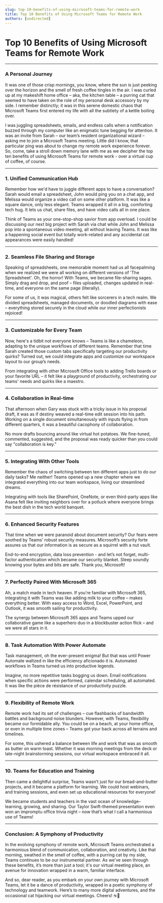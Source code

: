 ```yaml
---
slug: top-10-benefits-of-using-microsoft-teams-for-remote-work
title: Top 10 Benefits of Using Microsoft Teams for Remote Work
authors: [undirected]
---
```



# Top 10 Benefits of Using Microsoft Teams for Remote Work

---

### A Personal Journey

It was one of those crisp mornings, you know, where the sun is just peeking over the horizon and the smell of fresh coffee tingles in the air. I was curled up at my makeshift home office – aka, the kitchen table – a purring cat that seemed to have taken on the role of my personal desk accessory by my side. I remember distinctly; it was in this serene domestic chaos that Microsoft Teams first entered my life with all the subtlety of a kettle boiling over. 

I was juggling spreadsheets, emails, and endless calls when a notification buzzed through my computer like an enigmatic tune begging for attention. It was an invite from Sarah – our team’s resident organizational wizard – asking me to join a Microsoft Teams meeting. Little did I know, that particular ping was about to change my remote work experience forever. So, come, take a stroll down memory lane with me as we decipher the top ten benefits of using Microsoft Teams for remote work - over a virtual cup of coffee, of course.

---

### 1. Unified Communication Hub

Remember how we'd have to juggle different apps to have a conversation? Sarah would email a spreadsheet, John would ping you on a chat app, and Melissa would organize a video call on some other platform. It was like a square dance, only less elegant. Teams wrapped it all in a big, comforting tech hug. It lets us chat, share files, and have video calls all in one place.

Think of Teams as your one-stop-shop savior from app overload. I could be discussing our next big project with Sarah via chat while John and Melissa pop into a spontaneous video meeting, all without leaving Teams. It was like a happening social event but totally work-related and any accidental cat appearances were easily handled!

---

### 2. Seamless File Sharing and Storage

Speaking of spreadsheets, one memorable moment had us all facepalming when we realized we were all working on different versions of 'The Spreadsheet'. Oh, the horror! With Teams, we became file-sharing sages. Simply drag and drop, and poof – files uploaded, changes updated in real-time, and everyone on the same page (literally).

For some of us, it was magical, others felt like sorcerers in a tech realm. We divided spreadsheets, managed documents, or doodled diagrams with ease – everything stored securely in the cloud while our inner perfectionists rejoiced!

---

### 3. Customizable for Every Team

Now, here's a tidbit not everyone knows – Teams is like a chameleon, adapting to the unique workflows of different teams. Remember that time Sarah created those custom tabs specifically targeting our productivity quirks? Turned out, we could integrate apps and customize our workspace layout to our group’s needs.

From integrating with other Microsoft Office tools to adding Trello boards or your favorite URL – it felt like a playground of productivity, orchestrating our teams' needs and quirks like a maestro.

---

### 4. Collaboration in Real-time

That afternoon when Gary was stuck with a tricky issue in his proposal draft, it was as if destiny weaved a real-time edit session into his path. Working on a single document simultaneously with inputs flying in from different quarters, it was a beautiful cacophony of collaboration.

No more drafts bouncing around like virtual hot potatoes. We fine-tuned, commented, suggested, and the proposal was ready quicker than you could say "collaboration is key."

---

### 5. Integrating With Other Tools

Remember the chaos of switching between ten different apps just to do our daily tasks? Me neither! Teams opened up a new chapter where we integrated everything into our team workspace, living our streamlined dreams.

Integrating with tools like SharePoint, OneNote, or even third-party apps like Asana felt like inviting neighbors over for a potluck where everyone brings the best dish in the tech world banquet.

---

### 6. Enhanced Security Features

That time when we were paranoid about document security? Our fears were soothed by Teams’ robust security measures. Microsoft’s security forte assures us that our information is as secure as a squirrel with a nut vault.

End-to-end encryption, data loss prevention - and let’s not forget, multi-factor authentication which became our security blanket. Sleep soundly knowing your bytes and bits are safe. Thank you, Microsoft!

---

### 7. Perfectly Paired With Microsoft 365

Ah, a match made in tech heaven. If you’re familiar with Microsoft 365, integrating it with Teams was like adding milk to your coffee – makes everything better. With easy access to Word, Excel, PowerPoint, and Outlook, it was smooth sailing for productivity.

The synergy between Microsoft 365 apps and Teams upped our collaborative game like a superhero duo in a blockbuster action flick – and we were all stars in it.

---

### 8. Task Automation With Power Automate

Task management, oh the ever-present enigma! But that was until Power Automate waltzed in like the efficiency aficionado it is. Automated workflows in Teams turned us into productive legends.

Imagine, no more repetitive tasks bogging us down. Email notifications when specific actions were performed, calendar scheduling, all automated. It was like the pièce de résistance of our productivity puzzle.

---

### 9. Flexibility of Remote Work

Remote work had its set of challenges – cue flashbacks of bandwidth battles and background noise blunders. However, with Teams, flexibility became our formidable ally. You could be on a beach, at your home office, or even in multiple time zones – Teams got your back across all terrains and timelines.

For some, this ushered a balance between life and work that was as smooth as butter on warm toast. Whether it was morning meetings from the deck or late-night brainstorming sessions, our virtual workspace embraced it all.

---

### 10. Teams for Education and Training 

Then came a delightful surprise, Teams wasn’t just for our bread-and-butter projects, and it became a platform for learning. We could host webinars, and training sessions, and even set up educational resources for everyone!

We became students and teachers in the vast ocean of knowledge– learning, growing, and sharing. Our Taylor Swift-themed presentation even won an impromptu office trivia night – now that’s what I call a harmonious use of Teams!

---

### Conclusion: A Symphony of Productivity

In the evolving symphony of remote work, Microsoft Teams orchestrated a harmonious blend of communication, collaboration, and creativity. Like that morning, swathed in the smell of coffee, with a purring cat by my side, Teams continues to be our instrumental partner. As we've seen through these benefits, it’s more than just a tool; it's our virtual meeting place, an avenue for innovation wrapped in a warm, familiar interface.

And so, dear reader, as you embark on your own journey with Microsoft Teams, let it be a dance of productivity, wrapped in a poetic symphony of technology and teamwork. Here’s to many more digital adventures, and the occasional cat hijacking our virtual meetings. Cheers! ☕🐾